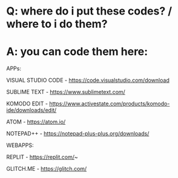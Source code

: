 #  Q: where do i put these codes? / where to i do them?

# A: you can code them here:

APPs:


VISUAL STUDIO CODE - https://code.visualstudio.com/download







SUBLIME TEXT - https://www.sublimetext.com/








KOMODO EDIT - https://www.activestate.com/products/komodo-ide/downloads/edit/









ATOM - https://atom.io/




NOTEPAD++ - https://notepad-plus-plus.org/downloads/




WEBAPPS:


REPLIT -  https://replit.com/~






GLITCH.ME -  https://glitch.com/
